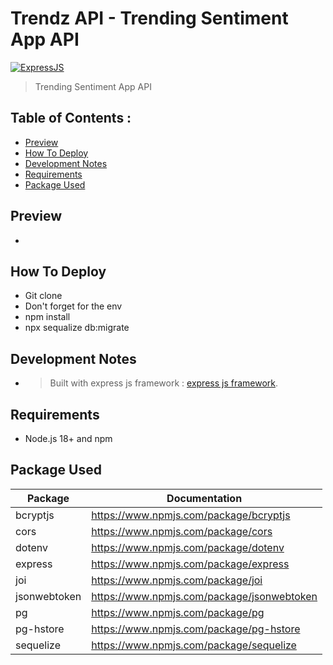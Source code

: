 # **Trendz API - Trending Sentiment App API**

[![ExpressJS](https://img.shields.io/badge/ExpressJS-v.4.18.2-brightgreen)]()

> Trending Sentiment App API

## **Table of Contents :**

- [Preview](#preview)
- [How To Deploy](#how-to-deploy)
- [Development Notes](#development-notes)
- [Requirements](#requirements)
- [Package Used](#package-used)

## **Preview**

- 

## **How To Deploy**

- Git clone
- Don't forget for the env
- npm install
- npx sequalize db:migrate

## **Development Notes**

- > Built with express js framework : [express js framework](https://expressjs.com/).

## **Requirements**

- Node.js 18+ and npm

## **Package Used**

| Package                | Documentation                                              |
| ---------------------- | ---------------------------------------------------------- |
| bcryptjs               | https://www.npmjs.com/package/bcryptjs                     |
| cors                   | https://www.npmjs.com/package/cors                         |
| dotenv                 | https://www.npmjs.com/package/dotenv                       |
| express                | https://www.npmjs.com/package/express                      |
| joi                    | https://www.npmjs.com/package/joi                          |
| jsonwebtoken           | https://www.npmjs.com/package/jsonwebtoken                 |
| pg                     | https://www.npmjs.com/package/pg                           |
| pg-hstore              | https://www.npmjs.com/package/pg-hstore                    |
| sequelize              | https://www.npmjs.com/package/sequelize                    |